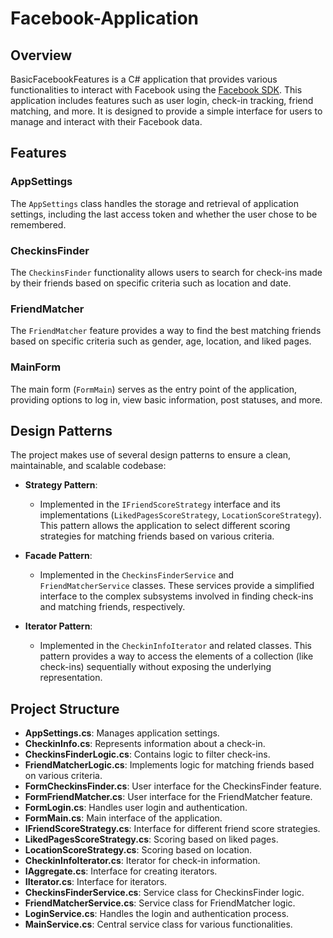 # Facebook-Application

## Overview
BasicFacebookFeatures is a C# application that provides various functionalities to interact with Facebook using the [Facebook SDK](https://github.com/facebook-csharp-sdk/facebook-csharp-sdk). This application includes features such as user login, check-in tracking, friend matching, and more. It is designed to provide a simple interface for users to manage and interact with their Facebook data.

## Features

### AppSettings
The `AppSettings` class handles the storage and retrieval of application settings, including the last access token and whether the user chose to be remembered.

### CheckinsFinder
The `CheckinsFinder` functionality allows users to search for check-ins made by their friends based on specific criteria such as location and date.

### FriendMatcher
The `FriendMatcher` feature provides a way to find the best matching friends based on specific criteria such as gender, age, location, and liked pages.

### MainForm
The main form (`FormMain`) serves as the entry point of the application, providing options to log in, view basic information, post statuses, and more.

## Design Patterns

The project makes use of several design patterns to ensure a clean, maintainable, and scalable codebase:

- **Strategy Pattern**: 
  - Implemented in the `IFriendScoreStrategy` interface and its implementations (`LikedPagesScoreStrategy`, `LocationScoreStrategy`). This pattern allows the application to select different scoring strategies for matching friends based on various criteria.

- **Facade Pattern**: 
  - Implemented in the `CheckinsFinderService` and `FriendMatcherService` classes. These services provide a simplified interface to the complex subsystems involved in finding check-ins and matching friends, respectively.

- **Iterator Pattern**: 
  - Implemented in the `CheckinInfoIterator` and related classes. This pattern provides a way to access the elements of a collection (like check-ins) sequentially without exposing the underlying representation.

## Project Structure

- **AppSettings.cs**: Manages application settings.
- **CheckinInfo.cs**: Represents information about a check-in.
- **CheckinsFinderLogic.cs**: Contains logic to filter check-ins.
- **FriendMatcherLogic.cs**: Implements logic for matching friends based on various criteria.
- **FormCheckinsFinder.cs**: User interface for the CheckinsFinder feature.
- **FormFriendMatcher.cs**: User interface for the FriendMatcher feature.
- **FormLogin.cs**: Handles user login and authentication.
- **FormMain.cs**: Main interface of the application.
- **IFriendScoreStrategy.cs**: Interface for different friend score strategies.
- **LikedPagesScoreStrategy.cs**: Scoring based on liked pages.
- **LocationScoreStrategy.cs**: Scoring based on location.
- **CheckinInfoIterator.cs**: Iterator for check-in information.
- **IAggregate.cs**: Interface for creating iterators.
- **IIterator.cs**: Interface for iterators.
- **CheckinsFinderService.cs**: Service class for CheckinsFinder logic.
- **FriendMatcherService.cs**: Service class for FriendMatcher logic.
- **LoginService.cs**: Handles the login and authentication process.
- **MainService.cs**: Central service class for various functionalities.
